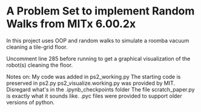 #  A Problem Set to implement Random Walks from MITx 6.00.2x

In this project uses OOP and random walks to simulate a roomba vacuum cleaning a tile-grid floor.

Uncomment line 285 before running to get a graphical visualization of the robot(s) cleaning the floor.

Notes on:
My code was added in ps2_working.py
The starting code is preserved in ps2.py
ps2_visualize.working.py was provided by MIT.
Disregard what's in the .ipynb_checkpoints folder
The file scratch_paper.py is exactly what it sounds like.
.pyc files were provided to support older versions of python.
